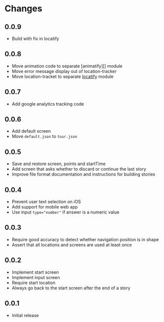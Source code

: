 # Changes

## 0.0.9

- Build with fix in locatify

## 0.0.8

- Move animation code to separate [animatify][] module
- Move error message display out of location-tracker
- Move location-tracket to separate [locatify][] module

[animaitfy]: https://github.com/mantoni/animatify.js
[locatify]: https://github.com/mantoni/locatify.js

## 0.0.7

- Add google analytics tracking code

## 0.0.6

- Add default screen
- Move `default.json` to `tour.json`

## 0.0.5

- Save and restore screen, points and startTime
- Add screen that asks whether to discard or continue the last story
- Improve file format documentation and instructions for building stories

## 0.0.4

- Prevent user text selection on iOS
- Add support for mobile web app
- Use input `type="number"` if answer is a numeric value

## 0.0.3

- Require good accuracy to detect whether navigation position is in shape
- Assert that all locations and screens are used at least once

## 0.0.2

- Implement start screen
- Implement input screen
- Require start location
- Always go back to the start screen after the end of a story

## 0.0.1

- Initial release
